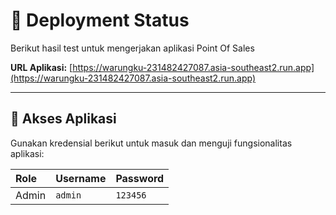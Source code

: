 # 🚀 Deployment Status

Berikut hasil test untuk mengerjakan aplikasi Point Of Sales

**URL Aplikasi:**
[https://warungku-231482427087.asia-southeast2.run.app](https://warungku-231482427087.asia-southeast2.run.app)

---

## 🔑 Akses Aplikasi

Gunakan kredensial berikut untuk masuk dan menguji fungsionalitas aplikasi:

| Role | Username | Password |
| :--- | :--- | :--- |
| Admin | `admin` | `123456` |